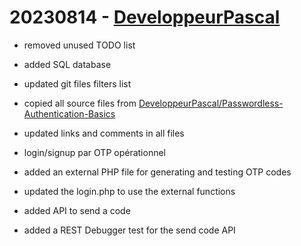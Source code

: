 # 20230814 - [DeveloppeurPascal](https://github.com/DeveloppeurPascal)

* removed unused TODO list
* added SQL database
* updated git files filters list
* copied all source files from [DeveloppeurPascal/Passwordless-Authentication-Basics](https://github.com/DeveloppeurPascal/Passwordless-Authentication-Basics)
* updated links and comments in all files
* login/signup par OTP opérationnel

* added an external PHP file for generating and testing OTP codes
* updated the login.php to use the external functions

* added API to send a code
* added a REST Debugger test for the send code API
